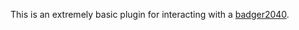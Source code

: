 This is an extremely basic plugin for interacting with a [badger2040](https://shop.pimoroni.com/products/badger-2040).